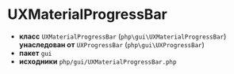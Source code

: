 # UXMaterialProgressBar

- **класс** `UXMaterialProgressBar` (`php\gui\UXMaterialProgressBar`) **унаследован от** `UXProgressBar` (`php\gui\UXProgressBar`)
- **пакет** `gui`
- **исходники** `php/gui/UXMaterialProgressBar.php`